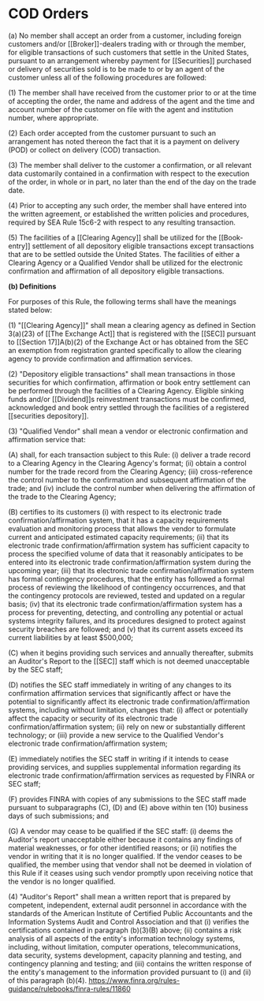 # COD Orders

(a) No member shall accept an order from a customer, including foreign customers and/or [[Broker]]-dealers trading with or through the member, for eligible transactions of such customers that settle in the United States, pursuant to an arrangement whereby payment for [[Securities]] purchased or delivery of securities sold is to be made to or by an agent of the customer unless all of the following procedures are followed:

(1) The member shall have received from the customer prior to or at the time of accepting the order, the name and address of the agent and the time and account number of the customer on file with the agent and institution number, where appropriate.

(2) Each order accepted from the customer pursuant to such an arrangement has noted thereon the fact that it is a payment on delivery (POD) or collect on delivery (COD) transaction.

(3) The member shall deliver to the customer a confirmation, or all relevant data customarily contained in a confirmation with respect to the execution of the order, in whole or in part, no later than the end of the day on the trade date.

(4) Prior to accepting any such order, the member shall have entered into the written agreement, or established the written policies and procedures, required by SEA Rule 15c6-2 with respect to any resulting transaction.

(5) The facilities of a [[Clearing Agency]] shall be utilized for the [[Book-entry]] settlement of all depository eligible transactions except transactions that are to be settled outside the United States. The facilities of either a Clearing Agency or a Qualified Vendor shall be utilized for the electronic confirmation and affirmation of all depository eligible transactions.

**(b) Definitions**

For purposes of this Rule, the following terms shall have the meanings stated below:

(1) "[[Clearing Agency]]" shall mean a clearing agency as defined in Section 3(a)(23) of [[The Exchange Act]] that is registered with the [[SEC]] pursuant to [[Section 17]]A(b)(2) of the Exchange Act or has obtained from the SEC an exemption from registration granted specifically to allow the clearing agency to provide confirmation and affirmation services.

(2) "Depository eligible transactions" shall mean transactions in those securities for which confirmation, affirmation or book entry settlement can be performed through the facilities of a Clearing Agency. Eligible sinking funds and/or [[Dividend]]s reinvestment transactions must be confirmed, acknowledged and book entry settled through the facilities of a registered [[securities depository]].

(3) "Qualified Vendor" shall mean a vendor or electronic confirmation and affirmation service that:

(A) shall, for each transaction subject to this Rule: (i) deliver a trade record to a Clearing Agency in the Clearing Agency's format; (ii) obtain a control number for the trade record from the Clearing Agency; (iii) cross-reference the control number to the confirmation and subsequent affirmation of the trade; and (iv) include the control number when delivering the affirmation of the trade to the Clearing Agency;

(B) certifies to its customers (i) with respect to its electronic trade confirmation/affirmation system, that it has a capacity requirements evaluation and monitoring process that allows the vendor to formulate current and anticipated estimated capacity requirements; (ii) that its electronic trade confirmation/affirmation system has sufficient capacity to process the specified volume of data that it reasonably anticipates to be entered into its electronic trade confirmation/affirmation system during the upcoming year; (iii) that its electronic trade confirmation/affirmation system has formal contingency procedures, that the entity has followed a formal process of reviewing the likelihood of contingency occurrences, and that the contingency protocols are reviewed, tested and updated on a regular basis; (iv) that its electronic trade confirmation/affirmation system has a process for preventing, detecting, and controlling any potential or actual systems integrity failures, and its procedures designed to protect against security breaches are followed; and (v) that its current assets exceed its current liabilities by at least $500,000;

(C) when it begins providing such services and annually thereafter, submits an Auditor's Report to the [[SEC]] staff which is not deemed unacceptable by the SEC staff;

(D) notifies the SEC staff immediately in writing of any changes to its confirmation affirmation services that significantly affect or have the potential to significantly affect its electronic trade confirmation/affirmation systems, including without limitation, changes that: (i) affect or potentially affect the capacity or security of its electronic trade confirmation/affirmation system; (ii) rely on new or substantially different technology; or (iii) provide a new service to the Qualified Vendor's electronic trade confirmation/affirmation system;

(E) immediately notifies the SEC staff in writing if it intends to cease providing services, and supplies supplemental information regarding its electronic trade confirmation/affirmation services as requested by FINRA or SEC staff;

(F) provides FINRA with copies of any submissions to the SEC staff made pursuant to subparagraphs (C), (D) and (E) above within ten (10) business days of such submissions; and

(G) A vendor may cease to be qualified if the SEC staff: (i) deems the Auditor's report unacceptable either because it contains any findings of material weaknesses, or for other identified reasons; or (ii) notifies the vendor in writing that it is no longer qualified. If the vendor ceases to be qualified, the member using that vendor shall not be deemed in violation of this Rule if it ceases using such vendor promptly upon receiving notice that the vendor is no longer qualified.

(4) "Auditor's Report" shall mean a written report that is prepared by competent, independent, external audit personnel in accordance with the standards of the American Institute of Certified Public Accountants and the Information Systems Audit and Control Association and that (i) verifies the certifications contained in paragraph (b)(3)(B) above; (ii) contains a risk analysis of all aspects of the entity's information technology systems, including, without limitation, computer operations, telecommunications, data security, systems development, capacity planning and testing, and contingency planning and testing; and (iii) contains the written response of the entity's management to the information provided pursuant to (i) and (ii) of this paragraph (b)(4).
https://www.finra.org/rules-guidance/rulebooks/finra-rules/11860
